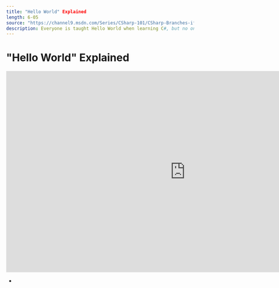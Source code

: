 ```yaml
---
title: "Hello World" Explained
length: 6-05
source: "https://channel9.msdn.com/Series/CSharp-101/CSharp-Branches-if"
description: Everyone is taught Hello World when learning C#, but no one ever explains all the OTHER STUFF that is around Hello World. What's using? What's namespaces? We will explain Hello World as you get started with the basics of C#.
---
```

# "Hello World" Explained

<iframe src="https://channel9.msdn.com/Series/CSharp-101/CSharp-Hello-World-Explained/player?format=html5" width="960" height="540" allowFullScreen frameBorder="0" title="C#: "Hello World" Explained [9 of 19] - Microsoft Channel 9 Video"></iframe>

- 
